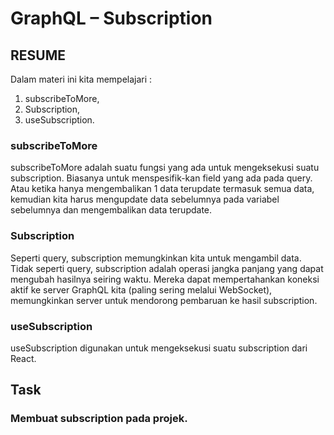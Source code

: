 # GraphQL – Subscription
## RESUME
Dalam materi ini kita mempelajari :
 1. subscribeToMore,
 2. Subscription,
 3. useSubscription.

 ### subscribeToMore
subscribeToMore adalah suatu fungsi yang ada untuk mengeksekusi suatu subscription. Biasanya untuk menspesifik-kan field yang ada pada query. Atau ketika hanya mengembalikan 1 data terupdate termasuk semua data, kemudian kita harus mengupdate data sebelumnya pada variabel sebelumnya dan mengembalikan data terupdate.

### Subscription
Seperti query, subscription memungkinkan kita untuk mengambil data. Tidak seperti query, subscription adalah operasi jangka panjang yang dapat mengubah hasilnya seiring waktu. Mereka dapat mempertahankan koneksi aktif ke server GraphQL kita (paling sering melalui WebSocket), memungkinkan server untuk mendorong pembaruan ke hasil subscription.

### useSubscription
useSubscription digunakan untuk mengeksekusi suatu subscription dari React.

## Task
### Membuat subscription pada projek.